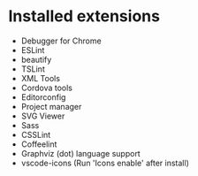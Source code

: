 # Installed extensions

* Debugger for Chrome
* ESLint
* beautify
* TSLint
* XML Tools
* Cordova tools
* Editorconfig
* Project manager
* SVG Viewer
* Sass
* CSSLint
* Coffeelint
* Graphviz (dot) language support
* vscode-icons (Run 'Icons enable' after install)

